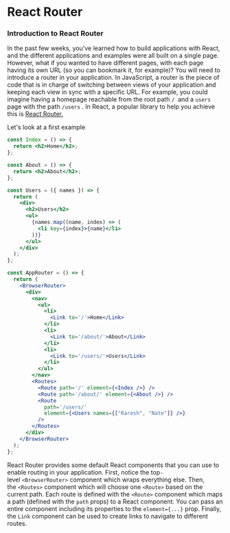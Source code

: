 # React Router

### **Introduction to React Router**

In the past few weeks, you've learned how to build applications with React, and the different applications and examples were all built on a single page. However, what if you wanted to have different pages, with each page having its own URL (so you can bookmark it, for example)? You will need to introduce a router in your application. In JavaScript, a router is the piece of code that is in charge of switching between views of your application and keeping each view in sync with a specific URL. For example, you could imagine having a homepage reachable from the root path `/`
 and a `users` page with the path `/users` . In React, a popular library to help you achieve this is [React Router.](https://reactrouter.com/en/6.6.2/start/overview#client-side-routing)

Let's look at a first example

```jsx
const Index = () => {
  return <h2>Home</h2>;
};

const About = () => {
  return <h2>About</h2>;
};

const Users = ({ names }) => {
  return (
    <div>
      <h2>Users</h2>
      <ul>
        {names.map((name, index) => (
          <li key={index}>{name}</li>
        ))}
      </ul>
    </div>
  );
};

const AppRouter = () => {
  return (
    <BrowserRouter>
      <div>
        <nav>
          <ul>
            <li>
              <Link to='/'>Home</Link>
            </li>
            <li>
              <Link to='/about/'>About</Link>
            </li>
            <li>
              <Link to='/users/'>Users</Link>
            </li>
          </ul>
        </nav>
        <Routes>
          <Route path='/' element={<Index />} />
          <Route path='/about/' element={<About />} />
          <Route
            path='/users/'
            element={<Users names={["Raresh", "Nate"]} />}
          />
        </Routes>
      </div>
    </BrowserRouter>
  );
};
```

React Router provides some default React components that you can use to enable routing in your application. First, notice the top`-`level `<BrowserRouter>` component which wraps everything else. Then, the `<Routes>` component which will choose one `<Route>` based on the current path. Each route is defined with the `<Route>` component which maps a path (defined with the `path` props) to a React component. You can pass an entire component including its properties to the `element={...}` prop. Finally, the `Link` component can be used to create links to navigate to different routes.
